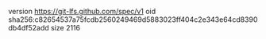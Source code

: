 version https://git-lfs.github.com/spec/v1
oid sha256:c82654537a75fcdb2560249469d5883023ff404c2e343e64cd8390db4df52add
size 2116
